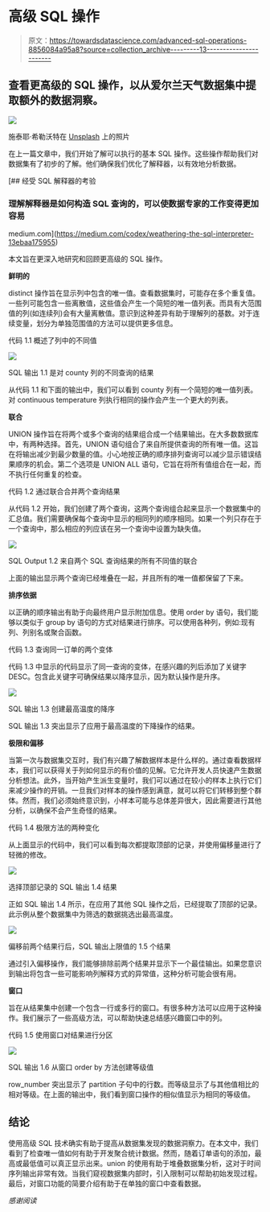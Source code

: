 # 高级 SQL 操作

> 原文：<https://towardsdatascience.com/advanced-sql-operations-8856084a95a8?source=collection_archive---------13----------------------->

## 查看更高级的 SQL 操作，以从爱尔兰天气数据集中提取额外的数据洞察。

![](img/ba69163a2a457fcf46998d618338ac79.png)

施泰耶·希勒沃特在 [Unsplash](https://unsplash.com?utm_source=medium&utm_medium=referral) 上的照片

在上一篇文章中，我们开始了解可以执行的基本 SQL 操作。这些操作帮助我们对数据集有了初步的了解。他们确保我们优化了解释器，以有效地分析数据。

[](https://medium.com/codex/weathering-the-sql-interpreter-13ebaa175955) [## 经受 SQL 解释器的考验

### 理解解释器是如何构造 SQL 查询的，可以使数据专家的工作变得更加容易

medium.com](https://medium.com/codex/weathering-the-sql-interpreter-13ebaa175955) 

本文旨在更深入地研究和回顾更高级的 SQL 操作。

**鲜明的**

distinct 操作旨在显示列中包含的唯一值。查看数据集时，可能存在多个重复值。一些列可能包含一些离散值，这些值会产生一个简短的唯一值列表。而具有大范围值的列(如连续列)会有大量离散值。意识到这种差异有助于理解列的基数。对于连续变量，划分为单独范围值的方法可以提供更多信息。

代码 1.1 概述了列中的不同值

![](img/c7a4db2741b5bf8a0b95d58f614f318b.png)

SQL 输出 1.1 是对 county 列的不同查询的结果

从代码 1.1 和下面的输出中，我们可以看到 county 列有一个简短的唯一值列表。对 continuous temperature 列执行相同的操作会产生一个更大的列表。

**联合**

UNION 操作旨在将两个或多个查询的结果组合成一个结果输出。在大多数数据库中，有两种选择。首先，UNION 语句组合了来自所提供查询的所有唯一值。这旨在将输出减少到最少数量的值。小心地按正确的顺序排列查询可以减少显示错误结果顺序的机会。第二个选项是 UNION ALL 语句，它旨在将所有值组合在一起，而不执行任何重复的检查。

代码 1.2 通过联合合并两个查询结果

从代码 1.2 开始，我们创建了两个查询，这两个查询组合起来显示一个数据集中的汇总值。我们需要确保每个查询中显示的相同列的顺序相同。如果一个列只存在于一个查询中，那么相应的列应该在另一个查询中设置为缺失值。

![](img/fef628c85e5e987b9daddaef52d31f0d.png)

SQL Output 1.2 来自两个 SQL 查询结果的所有不同值的联合

上面的输出显示两个查询已经堆叠在一起，并且所有的唯一值都保留了下来。

**排序依据**

以正确的顺序输出有助于向最终用户显示附加信息。使用 order by 语句，我们能够以类似于 group by 语句的方式对结果进行排序。可以使用各种列，例如:现有列、列别名或聚合函数。

代码 1.3 查询同一订单的两个变体

代码 1.3 中显示的代码显示了同一查询的变体，在感兴趣的列后添加了关键字 DESC。包含此关键字可确保结果以降序显示，因为默认操作是升序。

![](img/abd3400fa2b5f1f8017a47880cdb79c9.png)

SQL 输出 1.3 创建最高温度的降序

SQL 输出 1.3 突出显示了应用于最高温度的下降操作的结果。

**极限和偏移**

当第一次与数据集交互时，我们有兴趣了解数据样本是什么样的。通过查看数据样本，我们可以获得关于列如何显示的有价值的见解。它允许开发人员快速产生数据分析想法。此外，当开始产生派生变量时，我们可以通过在较小的样本上执行它们来减少操作的开销。一旦我们对样本的操作感到满意，就可以将它们转移到整个群体。然而，我们必须始终意识到，小样本可能与总体差异很大，因此需要进行其他分析，以确保不会产生奇怪的结果。

代码 1.4 极限方法的两种变化

从上面显示的代码中，我们可以看到每次都提取顶部的记录，并使用偏移量进行了轻微的修改。

![](img/f6c86d518f40ef1664c2031ceaaff86f.png)

选择顶部记录的 SQL 输出 1.4 结果

正如 SQL 输出 1.4 所示，在应用了其他 SQL 操作之后，已经提取了顶部的记录。此示例从整个数据集中为筛选的数据挑选出最高温度。

![](img/e919d2ddde19941edb769ae2aa0db4ad.png)

偏移前两个结果行后，SQL 输出上限值的 1.5 个结果

通过引入偏移操作，我们能够排除前两个结果并显示下一个最佳输出。如果您意识到输出将包含一些可能影响列解释方式的异常值，这种分析可能会很有用。

**窗口**

旨在从结果集中创建一个包含一行或多行的窗口。有很多种方法可以应用于这种操作。我们展示了一些高级方法，可以帮助快速总结感兴趣窗口中的列。

代码 1.5 使用窗口对结果进行分区

![](img/8baf2a7af06a73c1257b7138c975b6fb.png)

SQL 输出 1.6 从窗口 order by 方法创建等级值

row_number 突出显示了 partition 子句中的行数。而等级显示了与其他值相比的相对等级。在上面的输出中，我们看到窗口操作的相似值显示为相同的等级值。

## 结论

使用高级 SQL 技术确实有助于提高从数据集发现的数据洞察力。在本文中，我们看到了检查唯一值如何有助于开发聚合统计数据。然而，随着订单语句的添加，最高或最低值可以真正显示出来。union 的使用有助于堆叠数据集分析，这对于时间序列输出非常有效。当我们窥视数据集内部时，引入限制可以帮助初始发现过程。最后，对窗口功能的简要介绍有助于在单独的窗口中查看数据。

*感谢阅读*